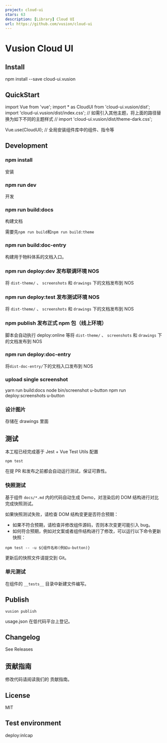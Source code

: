 ```yaml
---
project: cloud-ui
stars: 63
description: [Library] Cloud UI
url: https://github.com/vusion/cloud-ui
---
```


Vusion Cloud UI
===============

Install
-------

npm install --save cloud-ui.vusion

QuickStart
----------

import Vue from 'vue';
import \* as CloudUI from 'cloud-ui.vusion/dist';
import 'cloud-ui.vusion/dist/index.css';
// 如需引入其他主题，将上面的路径替换为如下不同的主题样式
// import 'cloud-ui.vusion/dist/theme-dark.css';

Vue.use(CloudUI); // 全局安装组件库中的组件、指令等

Development
-----------

### npm install

安装

### npm run dev

开发

### npm run build:docs

构建文档

需要先`npm run build`和`npm run build:theme`

### npm run build:doc-entry

构建用于物料体系的文档入口。

### npm run deploy:dev 发布联调环境 NOS

将 `dist-theme/` 、 `screenshots` 和 `drawings` 下的文档发布到 NOS

### npm run deploy:test 发布测试环境 NOS

将 `dist-theme/` 、 `screenshots` 和 `drawings` 下的文档发布到 NOS

### npm publish 发布正式 npm 包（线上环境）

脚本会自动执行 deploy:online 等将 `dist-theme/` 、 `screenshots` 和 `drawings` 下的文档发布到 NOS

### npm run deploy:doc-entry

将`dist-doc-entry/`下的文档入口发布到 NOS

### upload single screenshot

yarn run build:docs
node bin/screenshot u-button
npm run deploy:screenshots u-button

### 设计图片

存储在 drawings 里面

测试
--

本工程已经完成基于 Jest + Vue Test Utils 配置

```
npm test
```

在提 PR 和发布之前都会自动运行测试，保证可靠性。

### 快照测试

基于组件 `docs/*.md` 内的代码自动生成 Demo，对渲染后的 DOM 结构进行对比完成快照测试。

如果快照测试失败，请检查 DOM 结构变更是否符合预期：

-   如果不符合预期，请检查并修改组件源码，否则本次变更可能引入 bug。
-   如何符合预期，例如对文案或者组件结构进行了修改，可以运行以下命令更新快照：

```
npm test -- -u ${组件名称(例如u-button)}
```

更新后的快照文件请提交到 Git。

### 单元测试

在组件的 `__tests__` 目录中新建文件编写。

Publish
-------

```
vusion publish
```

usage.json 在低代码平台上登记。

Changelog
---------

See Releases

贡献指南
----

修改代码请阅读我们的 贡献指南。

License
-------

MIT

Test environment
----------------

deploy:inlcap
